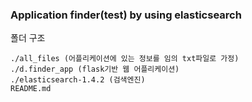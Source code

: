 ### Application finder(test) by using elasticsearch

폴더 구조

	./all_files (어플리케이션에 있는 정보를 임의 txt파일로 가정)
	./d.finder_app (flask기반 웹 어플리케이션)
	./elasticsearch-1.4.2 (검색엔진)
	README.md
	
	